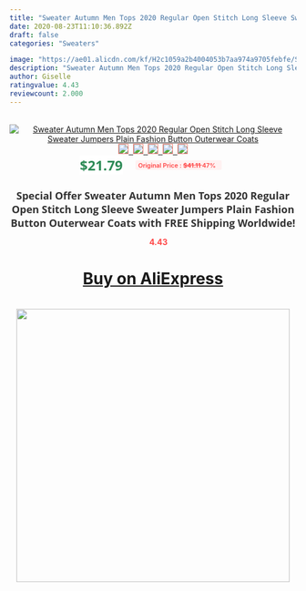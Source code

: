```yaml
---
title: "Sweater Autumn Men Tops 2020 Regular Open Stitch Long Sleeve Sweater Jumpers Plain Fashion Button Outerwear Coats"
date: 2020-08-23T11:10:36.892Z
draft: false
categories: "Sweaters"

image: "https://ae01.alicdn.com/kf/H2c1059a2b4004053b7aa974a9705febfe/Sweater-Autumn-Men-Tops-2020-Regular-Open-Stitch-Long-Sleeve-Sweater-Jumpers-Plain-Fashion-Button-Outerwear.jpg"
description: "Sweater Autumn Men Tops 2020 Regular Open Stitch Long Sleeve Sweater Jumpers Plain Fashion Button Outerwear Coats"
author: Giselle
ratingvalue: 4.43
reviewcount: 2.000
---
```

<br>
<div style="text-align: center;">
<a href="https://s.click.aliexpress.com/e/_A98nAH" target="_blank" rel="nofollow noopener noreferrer"><img alt="Sweater Autumn Men Tops 2020 Regular Open Stitch Long Sleeve Sweater Jumpers Plain Fashion Button Outerwear Coats" class="magnifier-image" src="https://ae01.alicdn.com/kf/H2c1059a2b4004053b7aa974a9705febfe/Sweater-Autumn-Men-Tops-2020-Regular-Open-Stitch-Long-Sleeve-Sweater-Jumpers-Plain-Fashion-Button-Outerwear.jpg_640x640.jpg">
<br>
<img style="border:1px solid salmon" src="https://ae01.alicdn.com/kf/H2c1059a2b4004053b7aa974a9705febfe/Sweater-Autumn-Men-Tops-2020-Regular-Open-Stitch-Long-Sleeve-Sweater-Jumpers-Plain-Fashion-Button-Outerwear.jpg_120x120.jpg">&nbsp;&nbsp;<img style="border:1px solid salmon" src="https://ae01.alicdn.com/kf/H53281602baf84a3c9aa4f0886d905df6w/Sweater-Autumn-Men-Tops-2020-Regular-Open-Stitch-Long-Sleeve-Sweater-Jumpers-Plain-Fashion-Button-Outerwear.jpg_120x120.jpg">&nbsp;&nbsp;<img style="border:1px solid salmon" src="_120x120.jpg">&nbsp;&nbsp;<img style="border:1px solid salmon" src="_120x120.jpg">&nbsp;&nbsp;<img style="border:1px solid salmon" src="_120x120.jpg"></a></div><br0>
<div style="text-align: center;"><span style="background-color: white; border: 0px; box-sizing: border-box; color: seagreen; display: inline-block; font-family: &quot;open sans&quot; , &quot;arial&quot; , &quot;helvetica&quot; , sans-serif , &quot;heiti&quot;; font-size: 24px; font-stretch: inherit; font-weight: 700; line-height: inherit; margin: 0px 10px 0px 0px; padding: 0px; vertical-align: middle;">$21.79 </span>
<span style="background: rgb(255 , 241 , 241); border-radius: 3px; border: 0px; box-sizing: border-box; color: #ff4747; display: inline-block; font-family: inherit; font-size: 12px; font-stretch: inherit; font-style: inherit; font-variant: inherit; font-weight: 600; line-height: inherit; margin: 0px; padding: 2px 5px; transform: scale(0.9); vertical-align: middle;">Original Price : <b style="text-decoration: line-through;">$41.11 </b> 47%&nbsp;&nbsp;</span></div>
<h1 style="color: #333333; display: inline-block; font-family: &quot;open sans&quot; , &quot;arial&quot; , &quot;helvetica&quot; , sans-serif , &quot;heiti&quot;; font-size: 18px; font-stretch: inherit; font-weight: 700; text-align: center;">Special Offer Sweater Autumn Men Tops 2020 Regular Open Stitch Long Sleeve Sweater Jumpers Plain Fashion Button Outerwear Coats with FREE Shipping Worldwide!</h1>
<div style="color: #ff4747; text-align: center;">
<img src="https://4.bp.blogspot.com/-M0ZcTcb-5uY/XleCXlxnR4I/AAAAAAAAAEc/OrjgMkXV1oMQFaCRZj5HQwOCBcu3w1FegCPcBGAYYCw/s1600/star.png" style="height: 15px;">&nbsp;<b>4.43</b></div>
<div class="button_cont" align="center"><a class="buynow_a" href="https://s.click.aliexpress.com/e/_A98nAH" target="_blank" rel="nofollow noopener noreferrer"><H1>Buy on AliExpress</H1></a></div><br>
<div class="separator" style="clear: both; text-align: center;">
<img src="https://lh3.googleusercontent.com/-pTy5HemUv9M/XlePHvY0dAI/AAAAAAAAAE4/0nX5iRUoIWY8eMW9Dpxeirr157OZliDIgCLcBGAsYHQ/s1600/badge.gif" width="480">
</div>

